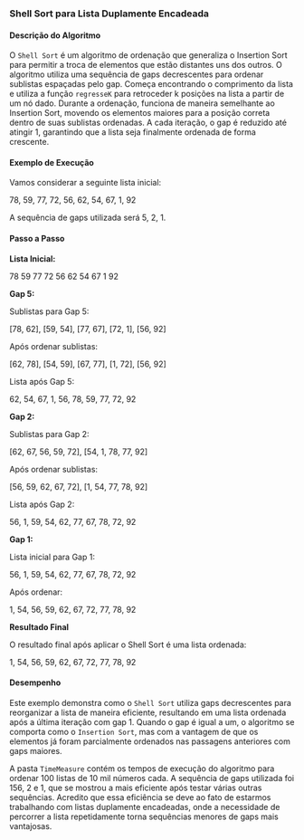 ### Shell Sort para Lista Duplamente Encadeada

#### Descrição do Algoritmo

O `Shell Sort` é um algoritmo de ordenação que generaliza o Insertion Sort para permitir a troca de elementos que estão distantes uns dos outros. O algoritmo utiliza uma sequência de gaps decrescentes para ordenar sublistas espaçadas pelo gap. Começa encontrando o comprimento da lista e utiliza a função `regresseK` para retroceder k posições na lista a partir de um nó dado. Durante a ordenação, funciona de maneira semelhante ao Insertion Sort, movendo os elementos maiores para a posição correta dentro de suas sublistas ordenadas. A cada iteração, o gap é reduzido até atingir 1, garantindo que a lista seja finalmente ordenada de forma crescente.

#### Exemplo de Execução

Vamos considerar a seguinte lista inicial:

78, 59, 77, 72, 56, 62, 54, 67, 1, 92

A sequência de gaps utilizada será 5, 2, 1.

#### Passo a Passo

**Lista Inicial:**

78 59 77 72 56 62 54 67 1 92

**Gap 5:**

Sublistas para Gap 5:

[78, 62], [59, 54], [77, 67], [72, 1], [56, 92]

Após ordenar sublistas:

[62, 78], [54, 59], [67, 77], [1, 72], [56, 92]

Lista após Gap 5:

62, 54, 67, 1, 56, 78, 59, 77, 72, 92

**Gap 2:**

Sublistas para Gap 2:

[62, 67, 56, 59, 72], [54, 1, 78, 77, 92]

Após ordenar sublistas:

[56, 59, 62, 67, 72], [1, 54, 77, 78, 92]

Lista após Gap 2:

56, 1, 59, 54, 62, 77, 67, 78, 72, 92

**Gap 1:**

Lista inicial para Gap 1:

56, 1, 59, 54, 62, 77, 67, 78, 72, 92

Após ordenar:

1, 54, 56, 59, 62, 67, 72, 77, 78, 92

**Resultado Final**

O resultado final após aplicar o Shell Sort é uma lista ordenada:

1, 54, 56, 59, 62, 67, 72, 77, 78, 92

#### Desempenho

Este exemplo demonstra como o `Shell Sort` utiliza gaps decrescentes para reorganizar a lista de maneira eficiente, resultando em uma lista ordenada após a última iteração com gap 1. Quando o gap é igual a um, o algoritmo se comporta como o `Insertion Sort`, mas com a vantagem de que os elementos já foram parcialmente ordenados nas passagens anteriores com gaps maiores.

A pasta `TimeMeasure` contém os tempos de execução do algoritmo para ordenar 100 listas de 10 mil números cada. A sequência de gaps utilizada foi 156, 2 e 1, que se mostrou a mais eficiente após testar várias outras sequências. Acredito que essa eficiência se deve ao fato de estarmos trabalhando com listas duplamente encadeadas, onde a necessidade de percorrer a lista repetidamente torna sequências menores de gaps mais vantajosas.
